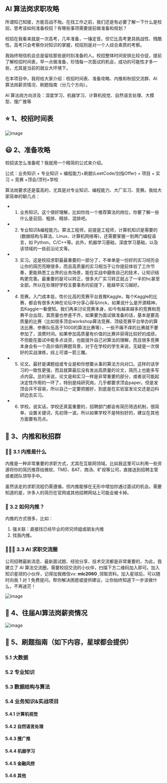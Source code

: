 ## AI 算法岗求职攻略

所谓知己知彼，方能百战不殆。在找工作之前，我们还是有必要了解一下什么是校招，思考该如何准备校招？有哪些事项需要提前做准备和规划？

校招在我看来就是一次高考，几年准备，一锤定音，但它比高考更具挑战性、残酷性。高考只会考察你对知识的掌握，校招则是对一个人综合素质的考察。

我始终相信机会总是留给那些是时刻准备的人。校招整体时间安排比较仓促，提前了解校招时间表，早一点做准备，珍惜每一次面试的机会，成功的可能性才多一些，尤其是当前的就业大环境下。

在本项目中，我将给大家介绍：校招时间表、准备攻略、内推和秋招交流群、AI 算法岗薪资情况、刷题指南（分几个方向）。

AI 算法岗方向涉及：深度学习、机器学习、计算机视觉、自然语言处理、大模型、搜广推等

## :star: 1、校招时间表

![image](https://user-images.githubusercontent.com/76510785/233392629-2a39a179-94b7-41b4-8a5f-85804af1150a.png)

## :smiley: 2、准备攻略

校招该怎么准备呢？我就用一个精简的公式来介绍。

公式：业务知识 + 专业知识 + 编程能力+刷题(LeetCode/剑指Offer) + 项目 + 实习 + 竞赛 +顶会/顶刊+学校

算法岗要求还是蛮高的，尤其是对专业知识、编程能力、大厂实习、竞赛。我给大家简单的聊几点：

- 1. 业务知识。这个很好理解，比如你找一个推荐算法的岗位，你要了解一些什么是召回、粗排、精排、混排吧。
- 2. 专业知识&编程能力。算法工程师，前提是工程师，计算机知识是需要的(数据结构与算法、Linux、计算机网络等)，还需要掌握一到两门编程语言，如 Python，C/C++等。此外，机器学习基础，深度学习基础，以及该领域的一些前沿论文等。
- 3. 实习。这是校招求职最最重要的一部分了，不单单是一份好的实习经历会让你的简历亮眼很多，而且高质量的实习相当于让你提前体验了工作节奏，更能熟悉工业界的业务场景，能在实战中磨练自己的技术，让知识结构更完善。最重要的是可以转正，很多大厂实习转正就占了一半的hc甚至全部。所以在处理好学校主要事务的前提下，能越早实习越好。
- 4. 竞赛。入门成本低，性价比高的竞赛平台首推Kaggle，每个Kaggle的比赛，都会有很多大神在论坛中分享心得与trick，如果说什么是开源精神，去Kaggle一看便知。我们再来讨论竞赛本身，如今有越来越多的竞赛和竞赛平台出现，其质量也参差不齐，如果要为面试做准备的话，基本是要高质量的比赛（比如很多顶会workshop算法竞赛、顶级竞赛平台举办的算法比赛、参赛队伍高于1000的算法比赛等），一些不痛不痒的比赛就不要参加了，浪费时间。如果参加高质量有价值的比赛并获得比较好的成绩，不但能在面试中能多点谈资，也能提升自己对算法的理解，而且很多竞赛本身会有一个高价值的赛题背景，对于在学校的学生来说，无疑是一次很好的实战演练，综上可谓一箭三雕。
- 5. 论文。最好是课题组或专业是和你想要从事的算法方向对口。这样的话学习的一致性更强，而且就算最后没有发出高质量的论文，简历上也能多写点内容。总的来说，论文是和实习一样是非常重要的部分，或者说可能起决定性作用的一环了，特别是纯研究岗，几乎都要求顶会paper。但是发顶会并不容易，所以自己一定要把握好，到底是在实验室发论文还是边科研边去实习。
- 6. 学校。说实话，学校还真蛮重要的，招聘部门都会有简历筛选机制，很简单，设置关键词，先初筛一波。所以如果学校不是特别好的，建议在其他方面要有亮点。

## :1234: 3、内推和秋招群

### :technologist: 3.1 内推是什么

内推是一种非常重要的求职方式，尤其在互联网领域。比如我这里可以利用一些资源将你的简历推荐给微软、TMD、BAT、商汤、旷视等公司，直接送到招聘主管或者团队领导手中。

虽然该走的求职流程仍需遵循，但内推能够在无形中增加你通过面试的机会。需要知道的是，许多人的简历在官网或其他招聘网站上可能会被卡掉。

### :monkey: 3.2 如何内推？

内推的方式很多，比如：
1. 强关联：直接找已经毕业的师兄师姐或朋友内推
2. 找我内推。

### :people_holding_hands: 3.3 AI 求职交流圈

公司招聘最新消息、最新面试题、经验分享、技术交流都是非常重要的，为此，我建立了 AI 算法交流圈，需要校招交流的小伙伴，扫描下方二维码加入即可。加入知识星球的小伙伴，记得加我微信vx: **mlc2060** ,领取资料。加入星球后，可以随时向我 1 对 1 免费提问。帮你解决困惑或提供建议，让你始终知道下一步该做什么，不再迷茫！

![image](https://user-images.githubusercontent.com/76510785/233401242-1d0d3ea3-6a24-4281-9d32-0b82e325ff51.png)

## :closed_book: 4、往届AI算法岗薪资情况

![image](https://user-images.githubusercontent.com/76510785/233408998-f081b0c1-2176-49f7-b220-04e518ce3e86.png)

## :mega: 5、刷题指南（如下内容，星球都会提供）

### 5.1 大数据

### 5.2 专业知识

### 5.3 数据结构与算法

### 5.4 业务知识&实战项目

#### 5.4.1 计算机视觉

#### 5.4.2 自然语言处理

#### 5.4.3 搜广推

#### 5.4.4 机器学习

#### 5.4.5 金融风控

#### 5.4.6 其他








